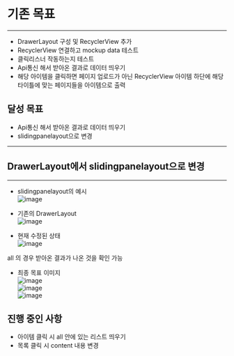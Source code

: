 # 기존 목표
---
- DrawerLayout 구성 및 RecyclerView 추가
- RecyclerView 연결하고 mockup data 테스트
- 클릭리스너 작동하는지 테스트
- Api통신 해서 받아온 결과로 데이터 띄우기
- 해당 아이템을 클릭하면 페이지 업로드가 아닌 RecyclerView 아이템 하단에 해당 타이틀에 맞는 페이지들을 아이템으로 출력

## 달성 목표

- Api통신 해서 받아온 결과로 데이터 띄우기
- slidingpanelayout으로 변경

---

## DrawerLayout에서 slidingpanelayout으로 변경
---

- slidingpanelayout의 예시  
![image](https://user-images.githubusercontent.com/22022393/127854109-8a8417ad-3f51-4b4d-bc0c-1392a980ad05.png)  


- 기존의 DrawerLayout  
![image](https://user-images.githubusercontent.com/22022393/126155272-aae24a89-53d8-48c7-ba2c-ede5cae37ed1.png)  

- 현재 수정된 상태  
![image](https://user-images.githubusercontent.com/22022393/127854276-20a0f6a7-1d07-486b-a4e6-abea825f0994.png)  

all 의 경우 받아온 결과가 나온 것을 확인 가능  

- 최종 목표 이미지  
![image](https://user-images.githubusercontent.com/22022393/127854461-da239bb0-3c2a-469c-86fd-c9fe7b3f3f4f.png)  
![image](https://user-images.githubusercontent.com/22022393/127854550-1bb04e47-daac-45c4-9650-2162fcb9ca2e.png)  
![image](https://user-images.githubusercontent.com/22022393/127854574-8c8702bc-f955-435f-85e0-5dc43a1dfa52.png)  


## 진행 중인 사항
- 아이템 클릭 시 all 안에 있는 리스트 띄우기
- 목록 클릭 시 content 내용 변경
